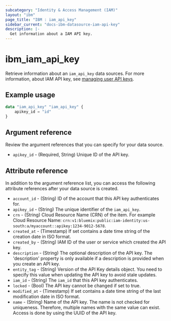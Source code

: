 ```yaml
---
subcategory: "Identity & Access Management (IAM)"
layout: "ibm"
page_title: "IBM : iam_api_key"
sidebar_current: "docs-ibm-datasource-iam-api-key"
description: |-
  Get information about a IAM API key.
---
```


# ibm_iam_api_key

Retrieve information about an `iam_api_key` data sources. For more information, about IAM API key, see [managing user API keys](/docs/account?topic=account-userapikey).


## Example usage

```terraform
data "iam_api_key" "iam_api_key" {
	apikey_id = "id"
}
```

## Argument reference

Review the argument references that you can specify for your data source.

- `apikey_id` - (Required, String) Unique ID of the API key.

## Attribute reference

In addition to the argument reference list, you can access the following attribute references after your data source is created.

- `account_id` - (String) ID of the account that this API key authenticates for.
- `apikey_id` - (String) The unique identifier of the `iam_api_key`.
- `crn` - (String) Cloud Resource Name (CRN) of the item. For example Cloud Resource Name: `crn:v1:bluemix:public:iam-identity:us-south:a/myaccount::apikey:1234-9012-5678`.
- `created_at` - (Timestamp) If set contains a date time string of the creation date in ISO format.
- `created_by` - (String) IAM ID of the user or service which created the API key.
- `description` - (String) The optional description of the API key. The 'description' property is only available if a description is provided when you create an API key.
- `entity_tag` - (String) Version of the API Key details object. You need to specify this value when updating the API key to avoid stale updates.
- `iam_id` - (String) The `iam_id` that this API key authenticates.
- `locked` - (Bool) The API key cannot be changed if set to true.
- `modified_at` - (Timestamp) If set contains a date time string of the last modification date in ISO format.
- `name` - (String) Name of the API key. The name is not checked for uniqueness. Therefore, multiple names with the same value can exist. Access is done by using the UUID of the API key.